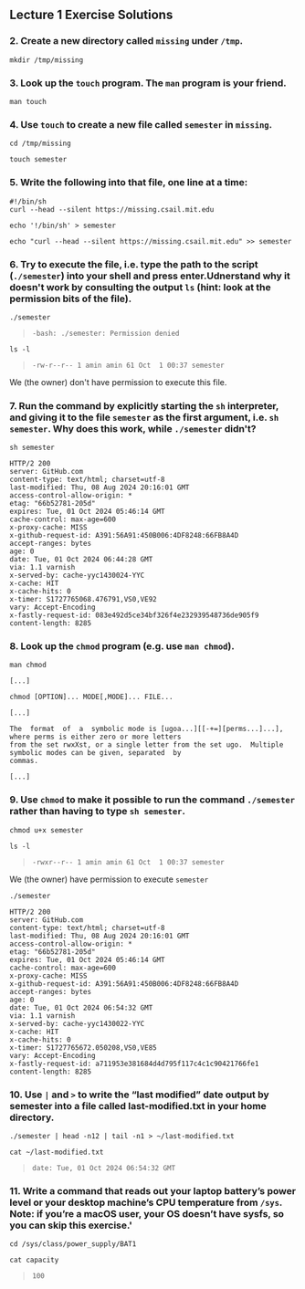 ## Lecture 1 Exercise Solutions


### 2. Create a new directory called `missing` under `/tmp`.

`mkdir /tmp/missing`

### 3. Look up the `touch` program. The `man` program is your friend.

`man touch`

### 4. Use `touch` to create a new file called `semester` in `missing`.

`cd /tmp/missing`

`touch semester`

### 5. Write the following into that file, one line at a time:
```
#!/bin/sh
curl --head --silent https://missing.csail.mit.edu
```

`echo '!/bin/sh' > semester`

`echo "curl --head --silent https://missing.csail.mit.edu" >> semester`

### 6. Try to execute the file, i.e. type the path to the script (`./semester`) into your shell and press enter.Udnerstand why it doesn't work by consulting the output `ls` (hint: look at the permission bits of the file).

`./semester`

>`-bash: ./semester: Permission denied`

`ls -l`
>`-rw-r--r-- 1 amin amin 61 Oct  1 00:37 semester`

We (the owner) don't have permission to execute this file.

### 7. Run the command by explicitly starting the `sh` interpreter, and giving it to the file `semester` as the first argument, i.e. `sh semester`. Why does this work, while `./semester` didn't?

`sh semester`

```
HTTP/2 200
server: GitHub.com
content-type: text/html; charset=utf-8
last-modified: Thu, 08 Aug 2024 20:16:01 GMT
access-control-allow-origin: *
etag: "66b52781-205d"
expires: Tue, 01 Oct 2024 05:46:14 GMT
cache-control: max-age=600
x-proxy-cache: MISS
x-github-request-id: A391:56A91:450B006:4DF8248:66FB8A4D
accept-ranges: bytes
age: 0
date: Tue, 01 Oct 2024 06:44:28 GMT
via: 1.1 varnish
x-served-by: cache-yyc1430024-YYC
x-cache: HIT
x-cache-hits: 0
x-timer: S1727765068.476791,VS0,VE92
vary: Accept-Encoding
x-fastly-request-id: 083e492d5ce34bf326f4e232939548736de905f9
content-length: 8285
```

### 8. Look up the `chmod` program (e.g. use `man chmod`).

`man chmod`

```
[...]

chmod [OPTION]... MODE[,MODE]... FILE...

[...]

The  format  of  a  symbolic mode is [ugoa...][[-+=][perms...]...], where perms is either zero or more letters
from the set rwxXst, or a single letter from the set ugo.  Multiple symbolic modes can be given, separated  by
commas.

[...]
```

### 9. Use `chmod` to make it possible to run the command `./semester` rather than having to type `sh semester`.

`chmod u+x semester`

`ls -l`

>`-rwxr--r-- 1 amin amin 61 Oct  1 00:37 semester`

We (the owner) have permission to execute `semester`

`./semester`

```
HTTP/2 200
server: GitHub.com
content-type: text/html; charset=utf-8
last-modified: Thu, 08 Aug 2024 20:16:01 GMT
access-control-allow-origin: *
etag: "66b52781-205d"
expires: Tue, 01 Oct 2024 05:46:14 GMT
cache-control: max-age=600
x-proxy-cache: MISS
x-github-request-id: A391:56A91:450B006:4DF8248:66FB8A4D
accept-ranges: bytes
age: 0
date: Tue, 01 Oct 2024 06:54:32 GMT
via: 1.1 varnish
x-served-by: cache-yyc1430022-YYC
x-cache: HIT
x-cache-hits: 0
x-timer: S1727765672.050208,VS0,VE85
vary: Accept-Encoding
x-fastly-request-id: a711953e381684d4d795f117c4c1c90421766fe1
content-length: 8285
```

### 10. Use `|` and `>` to write the “last modified” date output by semester into a file called last-modified.txt in your home directory.

`./semester | head -n12 | tail -n1 > ~/last-modified.txt`


`cat ~/last-modified.txt`
>`date: Tue, 01 Oct 2024 06:54:32 GMT`

### 11. Write a command that reads out your laptop battery’s power level or your desktop machine’s CPU temperature from `/sys`. Note: if you’re a macOS user, your OS doesn’t have sysfs, so you can skip this exercise.'

`cd /sys/class/power_supply/BAT1`

`cat capacity`

>`100`





